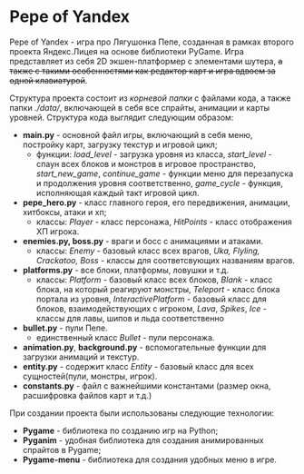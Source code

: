 # Pepe of Yandex
Pepe of Yandex - игра про Лягушонка Пепе, созданная в рамках второго проекта Яндекс.Лицея на основе библиотеки PyGame. Игра представляет из себя 2D экшен-платформер с элементами шутера, ~~а также с такими особенностями как редактор карт и игра вдвоем за одной клавиатурой~~.

 Структура проекта состоит из *корневой папки* с файлами кода, а также папки *./data/*, включающей в себя все спрайты, анимации и карты уровней.
Структура кода выглядит следующим образом:

 - **main.py** - основной файл игры, включающий в себя меню, постройку карт, загрузку текстур и игровой цикл;
   - функции: *load_level* - загрузка уровня из класса, *start_level* - спаун всех блоков и монстров в игровое пространство, *start_new_game*, *continue_game* - функции меню для перезапуска и продолжения уровня соответственно, *game_cycle* - функция, исполняющая каждый такт игровой цикл. 
 - **pepe_hero.py** - класс главного героя, его передвижения, анимации, хитбоксы, атаки и хп;
   - классы: *Player* - класс персонажа, *HitPoints* - класс отображения ХП игрока.
 - **enemies.py, boss.py** - враги и босс с анимациями и атаками.
   - классы: *Enemy* - базовый класс всех врагов, *Uka, Flyling, Crackatoo, Boss* - классы для соответсвующих названиям врагов.
 - **platforms.py** - все блоки, платформы, ловушки и т.д.
   - классы: *Platform* - базовый класс всех блоков, *Blank* - класс блока, на который реагируют монстры, *Teleport* - класс блока портала из уровня, *InteractivePlatform* - базовый класс для блоков, взаимодействующих с игроком, *Lava*, *Spikes*, *Ice* - классы для лавы, шипов и льда соответственно
 - **bullet.py** - пули Пепе.
   - единственный класс *Bullet* - пули персонажа.
 - **animation.py**, **background.py** - вспомогательные функции для загрузки анимаций и текстур.
 - **entity.py** - содержит класс *Entity* - базовый класс для всех сущностей(пули, монстры, игрок).
 - **constants.py** - файл с важнейшими константами (размер окна, расшифровка файлов карт и т.д.)
 
 При создании проекта были использованы следующие технологии:
 
 - **Pygame** - библиотека по созданию игр на Python; 
 - **Pyganim** - удобная библиотека для создания анимированных спрайтов в Pygame;
 - **Pygame-menu** - библиотека для создания удобных меню в игре.
